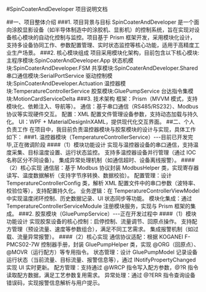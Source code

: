 #SpinCoaterAndDeveloper 项目说明文档

##一、项目整体介绍
###1. 项目背景与目标
SpinCoaterAndDeveloper 是一个面向涂胶显影设备（如半导体制造中的涂胶机、显影机）的控制系统，旨在实现对设备核心模块的自动化控制与监控。项目基于 Prism 框架开发，采用模块化设计，支持多设备协同工作、参数配置管理、实时状态监控等核心功能，适用于高精度工业生产场景。
###2. 核心模块组成
项目采用模块化架构，目前包含以下核心模块:
主程序模块:SpinCoaterAndDeveloper.App
状态机模块:SpinCoaterAndDeveloper.FSM
共享模块:SpinCoaterAndDeveloper.Shared
串口通信模块:SerialPortService
驱动控制模块:SpinCoaterAndDeveloper.Actuation
温控器模块:TemperatureControllerService
胶泵模块:GluePumpService
台达指令集模块:MotionCardServiceDelta
###3. 技术架构
框架：Prism（MVVM 模式，支持模块化、依赖注入、导航等）。
通信：基于串口通信（RS485/RS232）、Modbus 协议等实现硬件交互。
配置：XML 配置文件管理设备参数，支持动态加载与持久化。
UI：WPF + MaterialDesignInXAML，提供现代化交互界面。
##二、个人负责工作
在项目中，我目前负责温控器模块与胶泵模块的设计与实现，具体工作如下：
###1. 温控器模块（TemperatureControllerService）---目前已开发完毕,正在微调阶段
####（1）模块功能设计
实现与温控器设备的串口通信，支持温度采集、目标温度设置、运行状态监控。
支持多温控器设备并行管理（通过 IOC 名称区分不同设备）。
集成异常处理机制（如通信超时、设备离线报警）。
####（2）核心实现
通信层：基于 Modbus 协议封装 ModbusHelper 类，实现寄存器读写、温度数据解析（支持字节序转换、数据校验）。
配置管理：设计 TemperatureControllerConfig 类，解析 XML 配置文件中的串口参数（波特率、校验位等），支持配置持久化。
业务逻辑：在 TemperatureControllerViewModel 中实现温度闭环控制、历史数据记录、UI 状态同步等功能。
模块化集成：通过 TemperatureControllerServiceModule 注册模块服务，实现与 Prism 框架的集成。
###2. 胶泵模块（GluePumpService）---正在开发过程中
####（1）模块功能设计
实现胶泵设备的核心控制：启停控制、流量调节、回原点操作。
支持配方管理（预设流量、速度等参数组合），满足不同工艺需求。
集成报警机制（如过载、流量异常报警）。
####（2）核心实现
通信协议适配：根据 KOGANEI F-PMCS02-7W 控制器手册，封装 GluePumpHelper 类，实现 @ORG（回原点）、@MOVR（运行配方）等专用指令。
状态管理：设计 GluePumpModel 记录设备运行状态（当前流量、目标流量、报警信息等），通过 INotifyPropertyChanged 实现 UI 实时更新。
配方管理：支持通过 @WRCP 指令写入配方参数，@?R 指令读取配方数据，满足工艺参数复用需求。
异常处理：通过 @?ERR 指令查询设备错误码，实现报警信息解析与用户提示。
